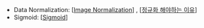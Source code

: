 - Data Normalization: [[Image Normalization](https://machinelearningmastery.com/how-to-normalize-center-and-standardize-images-with-the-imagedatagenerator-in-keras/)] , [[정규화 해야하는 이유](https://light-tree.tistory.com/132)]
- Sigmoid: [[Sigmoid](https://icim.nims.re.kr/post/easyMath/64)]
